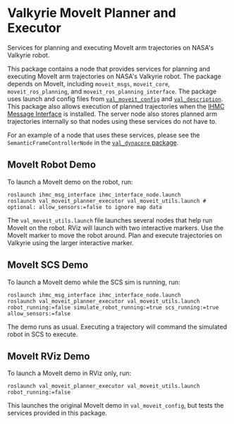 # Valkyrie MoveIt Planner and Executor
Services for planning and executing MoveIt arm trajectories on NASA's Valkyrie robot.

This package contains a node that provides services for planning and executing MoveIt arm trajectories on NASA's Valkyrie robot.  The package depends on MoveIt, including `moveit_msgs`, `moveit_core`, `moveit_ros_planning`, and `moveit_ros_planning_interface`.  The package uses launch and config files from [`val_moveit_config`](https://js-er-code.jsc.nasa.gov/vs/val_moveit_config) and [`val_description`](https://js-er-code.jsc.nasa.gov/vs/val_description).  This package also allows execution of planned trajectories when the [IHMC Message Interface](https://github.com/esheetz/IHMCMsgInterface) is installed.  The server node also stores planned arm trajectories internally so that nodes using these services do not have to.

For an example of a node that uses these services, please see the `SemanticFrameControllerNode` in the [`val_dynacore` package](https://github.com/esheetz/val_dynacore).



## MoveIt Robot Demo

To launch a MoveIt demo on the robot, run:
```
roslaunch ihmc_msg_interface ihmc_interface_node.launch
roslaunch val_moveit_planner_executor val_moveit_utils.launch # optional: allow_sensors:=false to ignore map data
```

The `val_moveit_utils.launch` file launches several nodes that help run MoveIt on the robot.  RViz will launch with two interactive markers.  Use the MoveIt marker to move the robot around.  Plan and execute trajectories on Valkyrie using the larger interactive marker.



## MoveIt SCS Demo

To launch a MoveIt demo while the SCS sim is running, run:
```
roslaunch ihmc_msg_interface ihmc_interface_node.launch
roslaunch val_moveit_planner_executor val_moveit_utils.launch robot_running:=false simulate_robot_running:=true scs_running:=true allow_sensors:=false
```

The demo runs as usual.  Executing a trajectory will command the simulated robot in SCS to execute.



## MoveIt RViz Demo

To launch a MoveIt demo in RViz only, run:
```
roslaunch val_moveit_planner_executor val_moveit_utils.launch robot_running:=false
```

This launches the original MoveIt demo in `val_moveit_config`, but tests the services provided in this package.

